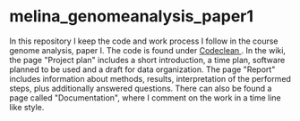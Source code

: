 # melina_genomeanalysis_paper1
In this repository I keep the code and work process I follow in the course genome analysis, paper I.
The code is found under <a href ="https://github.com/meli123meli/melina_genomeanalysis_paper1/tree/main/codeclean"> Codeclean </a>. In the wiki, the page "Project plan" includes a short introduction, a time plan, software planned to be used and a draft for data organization. The page "Report" includes information about methods, results, interpretation of the performed steps, plus additionally answered questions. There can also be found a page called "Documentation", where I comment on the work in a time line like style. 
